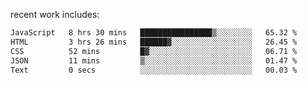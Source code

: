 
<!--<img width="1415" height="100" alt="blu" src="https://github.com/rdsilva01/rdsilva01/assets/101207588/deb060e5-d035-4f09-b511-e3f50605b207">-->

<!-- \> Enthusiastic about developing and building solutions <br>
\> Computer Science and Engineering @ UBI -->

<!-- <a href="https://www.rodrigosilva.live/">personal website</a> 🏁 -->

<!-- ![](https://komarev.com/ghpvc/?username=rdsilva01) -->

recent work includes:
<!--START_SECTION:waka-->

```txt
JavaScript   8 hrs 30 mins   ████████████████▒░░░░░░░░   65.32 %
HTML         3 hrs 26 mins   ██████▓░░░░░░░░░░░░░░░░░░   26.45 %
CSS          52 mins         █▓░░░░░░░░░░░░░░░░░░░░░░░   06.71 %
JSON         11 mins         ▒░░░░░░░░░░░░░░░░░░░░░░░░   01.47 %
Text         0 secs          ░░░░░░░░░░░░░░░░░░░░░░░░░   00.03 %
```

<!--END_SECTION:waka-->

